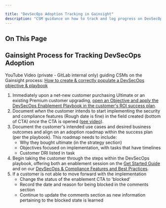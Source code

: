 ```yaml
---

title: "DevSecOps Adoption Tracking in Gainsight"
description: "CSM guidance on how to track and log progress on DevSecOps usecase adoption"
---
```


## On This Page






## Gainsight Process for Tracking DevSecOps Adoption

YouTube Video (private - GitLab internal only) guiding CSMs on the Gainsight process: [How to create & correctly populate a DevSecOps objective & playbook](https://youtu.be/lL1HQTUTdiQ)


1. Immediately upon a net-new customer purchasing Ultimate or an existing Premium customer upgrading, [open an Objective and apply the DevSecOps Enablement Playbook in the customer's ROI success plan](/handbook/customer-success/csm/stage-enablement-and-expansion/#where-do-i-track-the-use-case-enablement-and-expansion).  
1. Document *when* the customer intends to start implementing the security and compliance features (Rough date is fine) in the field created (bottom of CTA) *once* the CTA is opened ([see video](https://youtu.be/lL1HQTUTdiQ?t=62)).
1. Document the customer's intended use cases and desired business outcomes and align on an adoption roadmap within the success plan (per the playbook). This roadmap needs to include:
   - Why they bought ultimate (in the strategy section)
   - Objectives focused on implementation, with tasks that have timelines
   - Customer DRI listed in task
1. Begin taking the customer through the steps within the DevSecOps playbook, offering both an enablement session on the [Get Started Guide](https://docs.gitlab.com/ee/user/application_security/get-started-security.html) and on our [DevSecOps & Compliance Features and Best Practices](/handbook/customer-success/workshops/secure/).  
1. If a customer is not able to move forward with the implementation
   - Change the status of the enablement CTA to 'blocked'
   - Record the date and reason for being blocked in the comments section
   - Continue to update the comments section as new information pertaining to the blocked state is learned
